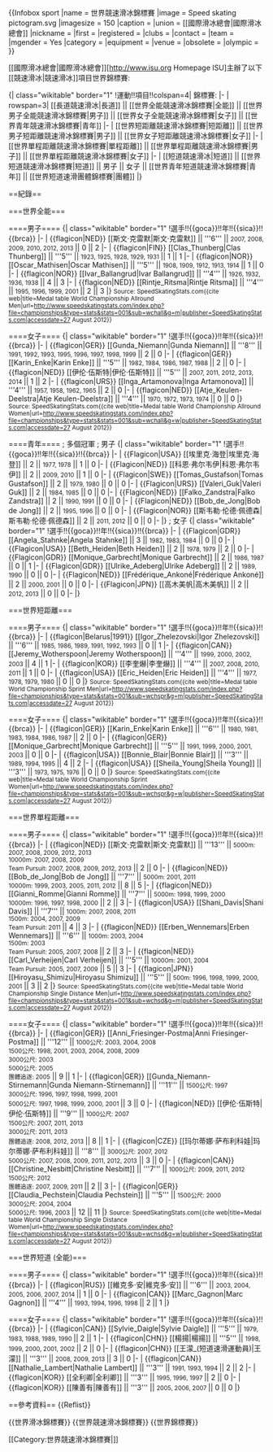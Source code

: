 {{Infobox sport
|name       = 世界競速滑冰錦標賽
|image      = Speed skating pictogram.svg
|imagesize  = 150
|caption    = 
|union      = [[國際滑冰總會|國際滑冰總會]]
|nickname   = 
|first      = 
|registered = 
|clubs      = 
|contact    = 
|team       =
|mgender    = Yes
|category   = 
|equipment  = 
|venue      =
|obsolete   =
|olympic    = 
}}

[[國際滑冰總會|國際滑冰總會]]<ref>[http://www.isu.org Homepage ISU]</ref>主辦了以下[[競速滑冰|競速滑冰]]項目世界錦標賽:

{| class="wikitable" border="1"
!運動!!項目!!colspan=4|  錦標賽: 
 |-
| rowspan=3| [[長道競速滑冰|長道]] || [[世界全能競速滑冰錦標賽|全能]] || [[世界男子全能競速滑冰錦標賽|男子]] || [[世界女子全能競速滑冰錦標賽|女子]] || [[世界青年競速滑冰錦標賽|青年]]
|-
| [[世界短距離競速滑冰錦標賽|短距離]] || [[世界男子短距離競速滑冰錦標賽|男子]] || [[世界女子短距離競速滑冰錦標賽|女子]] 
|-
| [[世界單程距離競速滑冰錦標賽|單程距離]] || [[世界單程距離競速滑冰錦標賽|男子]]
|| [[世界單程距離競速滑冰錦標賽|女子]]
|-
| [[短道競速滑冰|短道]] || [[世界短道競速滑冰錦標賽|短道]] || 男子 || 女子 || [[世界青年短道競速滑冰錦標賽|青年]] || [[世界短道速滑團體錦標賽|團體]]
|}

==紀錄==

===世界全能===

====男子====
{| class="wikitable" border="1"
!選手!!{{goca}}!!年!!{{sica}}!!{{brca}}
 |-
 | {{flagicon|NED}} [[斯文·克雷默|斯文·克雷默]] || '''6''' || <small>2007, 2008, 2009, 2010, 2012, 2013 </small> || 0 || 2
  |-
 | {{flagicon|FIN}} [[Clas_Thunberg|Clas Thunberg]] || '''5''' || <small>1923, 1925, 1928, 1929, 1931 </small> || 1 || 1
|-
 | {{flagicon|NOR}} [[Oscar_Mathisen|Oscar Mathisen]] || '''5''' || <small>1908, 1909, 1912, 1913, 1914 </small> || 1 || 0
 |-
 | {{flagicon|NOR}} [[Ivar_Ballangrud|Ivar Ballangrud]] || '''4''' || <small>1926, 1932, 1936, 1938 </small> || 4 || 3
 |-
 | {{flagicon|NED}} [[Rintje_Ritsma|Rintje Ritsma]] || '''4''' || <small>1995, 1996, 1999, 2001 </small> || 2 || 3
|}
<small>Source: SpeedSkatingStats.com<ref>{{cite web|title=Medal table World Championship Allround Men|url=http://www.speedskatingstats.com/index.php?file=championships&type=stats&stats=001&sub=wchall&g=m|publisher=SpeedSkatingStats.com|accessdate=27 August 2012}}</ref></small>

====女子====
{| class="wikitable" border="1"
!選手!!{{goca}}!!年!!{{sica}}!!{{brca}}
 |-
 | {{flagicon|GER}} [[Gunda_Niemann|Gunda Niemann]] || '''8''' || <small>1991, 1992, 1993, 1995, 1996, 1997, 1998, 1999 </small> || 2 || 0
 |-
 | {{flagicon|GER}} [[Karin_Enke|Karin Enke]] || '''5''' || <small>1982, 1984, 1986, 1987, 1988 </small> || 2 || 0
 |-
 | {{flagicon|NED}} [[伊伦·伍斯特|伊伦·伍斯特]] || '''5''' || <small>2007, 2011, 2012, 2013, 2014 </small> || 1 || 2
 |-
 | {{flagicon|URS}} [[Inga_Artamonova|Inga Artamonova]] || '''4''' || <small>1957, 1958, 1962, 1965 </small> || 2 || 0
 |-
 | {{flagicon|NED}} [[Atje_Keulen-Deelstra|Atje Keulen-Deelstra]] || '''4''' || <small>1970, 1972, 1973, 1974 </small> || 0 || 0
|}
<small>Source: SpeedSkatingStats.com<ref>{{cite web|title=Medal table World Championship Allround Women|url=http://www.speedskatingstats.com/index.php?file=championships&type=stats&stats=001&sub=wchall&g=w|publisher=SpeedSkatingStats.com|accessdate=27 August 2012}}</ref></small>

====青年====
; 多個冠軍
; 男子
{| class="wikitable" border="1"
!選手!!{{goca}}!!年!!{{sica}}!!{{brca}}
|-
| {{Flagicon|USA}} [[埃里克·海登|埃里克·海登]] || 2 || <small>1977, 1978</small> || 1 || 0 
|-
| {{Flagicon|NED}} [[科恩·弗尔韦伊|科恩·弗尔韦伊]] || 2 || <small>2009, 2010</small> || 1 || 0 
|-
| {{Flagicon|SWE}} [[Tomas_Gustafson|Tomas Gustafson]] || 2 || <small>1979, 1980</small> || 0 || 0 
|-
| {{Flagicon|URS}} [[Valeri_Guk|Valeri Guk]] || 2 || <small>1984, 1985</small> || 0 || 0 
|-
| {{Flagicon|NED}} [[Falko_Zandstra|Falko Zandstra]] || 2 || <small>1990, 1991</small> || 0 || 0 
|-
| {{Flagicon|NED}} [[Bob_de_Jong|Bob de Jong]] || 2 || <small>1995, 1996</small> || 0 || 0 
|-
| {{Flagicon|NOR}} [[斯韦勒·伦德·佩德森|斯韦勒·伦德·佩德森]] || 2 || <small>2011, 2012</small> || 0 || 0 
|-
|}
; 女子
{| class="wikitable" border="1"
!選手!!{{goca}}!!年!!{{sica}}!!{{brca}}
|-
| {{Flagicon|GDR}} [[Angela_Stahnke|Angela Stahnke]] || 3 || <small>1982, 1983, 1984</small> || 0 || 0 
|-
| {{Flagicon|USA}} [[Beth_Heiden|Beth Heiden]] || 2 || <small>1978, 1979</small> || 2 || 0 
|-
| {{Flagicon|GDR}} [[Monique_Garbrecht|Monique Garbrecht]] || 2 || <small>1986, 1987</small> || 0 || 1 
|-
| {{Flagicon|GDR}} [[Ulrike_Adeberg|Ulrike Adeberg]] || 2 || <small>1989, 1990</small> || 0 || 0
|-
| {{Flagicon|NED}} [[Frédérique_Ankoné|Frédérique Ankoné]] || 2 || <small>2000, 2001</small> || 0 || 0
|-
| {{Flagicon|JPN}} [[高木美帆|高木美帆]] || 2 || <small>2012, 2013</small> || 0 || 0
|-
|}

===世界短距離===

====男子====
{| class="wikitable" border="1"
!選手!!{{goca}}!!年!!{{sica}}!!{{brca}}
 |-
 | {{flagicon|Belarus|1991}} [[Igor_Zhelezovski|Igor Zhelezovski]] || '''6''' || <small>1985, 1986, 1989, 1991, 1992, 1993</small> || 0 || 1
 |-
 | {{flagicon|CAN}} [[Jeremy_Wotherspoon|Jeremy Wotherspoon]] || '''4''' || <small>1999, 2000, 2002, 2003 </small> || 4 || 1
 |-
 | {{flagicon|KOR}} [[李奎爀|李奎爀]] || '''4''' || <small>2007, 2008, 2010, 2011 </small> || 1 || 0
 |-
 | {{flagicon|USA}} [[Eric_Heiden|Eric Heiden]] || '''4''' || <small>1977, 1978, 1979, 1980 </small> || 0 || 0
|}
<small>Source: SpeedSkatingStats.com<ref>{{cite web|title=Medal table World Championship Sprint Men|url=http://www.speedskatingstats.com/index.php?file=championships&type=stats&stats=001&sub=wchspr&g=m|publisher=SpeedSkatingStats.com|accessdate=27 August 2012}}</ref></small>

====女子====
{| class="wikitable" border="1"
!選手!!{{goca}}!!年!!{{sica}}!!{{brca}}
 |-
 | {{flagicon|GER}} [[Karin_Enke|Karin Enke]] || '''6''' || <small>1980, 1981, 1983, 1984, 1986, 1987 </small> || 2 || 0
 |-
 | {{flagicon|GER}} [[Monique_Garbrecht|Monique Garbrecht]] || '''5''' || <small>1991, 1999, 2000, 2001, 2003 </small> || 0 || 0
 |-
 | {{flagicon|USA}} [[Bonnie_Blair|Bonnie Blair]] || '''3''' || <small>1989, 1994, 1995 </small> || 4 || 2
 |-
 | {{flagicon|USA}} [[Sheila_Young|Sheila Young]] || '''3''' || <small>1973, 1975, 1976 </small> || 0 || 0
|}
<small>Source: SpeedSkatingStats.com<ref>{{cite web|title=Medal table World Championship Sprint Women|url=http://www.speedskatingstats.com/index.php?file=championships&type=stats&stats=001&sub=wchspr&g=w|publisher=SpeedSkatingStats.com|accessdate=27 August 2012}}</ref></small>

===世界單程距離===

====男子====
{| class="wikitable" border="1"
!選手!!{{goca}}!!年!!{{sica}}!!{{brca}}
 |-
 | {{flagicon|NED}} [[斯文·克雷默|斯文·克雷默]] || '''13''' || <small>5000m: 2007, 2008, 2009, 2012, 2013<br>10000m: 2007, 2008, 2009<br>Team Pursuit:  2007, 2008, 2009, 2012, 2013</small> || 2 || 0
 |-
 | {{flagicon|NED}} [[Bob_de_Jong|Bob de Jong]] || '''7''' || <small>5000m: 2001, 2011 <br>10000m: 1999, 2003, 2005, 2011, 2012</small> || 8 || 5
 |-
 | {{flagicon|NED}} [[Gianni_Romme|Gianni Romme]] || '''7''' || <small>5000m: 1998, 1999, 2000 <br>10000m: 1996, 1997, 1998, 2000</small> || 2 || 3
 |-
 | {{flagicon|USA}} [[Shani_Davis|Shani Davis]] || '''7''' || <small>1000m: 2007, 2008, 2011<br>1500m: 2004, 2007, 2009<br>Team Pursuit: 2011 </small>|| 4 || 3
 |-
 | {{flagicon|NED}} [[Erben_Wennemars|Erben Wennemars]] || '''6''' || <small>1000m: 2003, 2004<br>1500m: 2003<br>Team Pursuit: 2005, 2007, 2008 </small>|| 2 || 3
 |-
 | {{flagicon|NED}} [[Carl_Verheijen|Carl Verheijen]] || '''5''' || <small>10000m: 2001, 2004<br>Team Pursuit: 2005, 2007, 2009</small> || 5 || 3
 |-
 | {{flagicon|JPN}} [[Hiroyasu_Shimizu|Hiroyasu Shimizu]] || '''5''' || <small>500m: 1996, 1998, 1999, 2000, 2001</small> || 3 || 2
|}
<small>Source: SpeedSkatingStats.com<ref>{{cite web|title=Medal table World Championship Single Distance Men|url=http://www.speedskatingstats.com/index.php?file=championships&type=stats&stats=001&sub=wchsd&g=m|publisher=SpeedSkatingStats.com|accessdate=27 August 2012}}</ref></small>

====女子====
{| class="wikitable" border="1"
!選手!!{{goca}}!!年!!{{sica}}!!{{brca}}
 |-
 | {{flagicon|GER}} [[Anni_Friesinger-Postma|Anni Friesinger-Postma]] || '''12''' || <small>1000公尺: 2003, 2004, 2008<br>1500公尺: 1998, 2001, 2003, 2004, 2008, 2009<br>3000公尺: 2003<br>5000公尺: 2005<br>團體追逐:  2005</small> || 9 || 1
 |-
 | {{flagicon|GER}} [[Gunda_Niemann-Stirnemann|Gunda Niemann-Stirnemann]] || '''11''' || <small>1500公尺: 1997<br>3000公尺: 1996, 1997, 1998, 1999, 2001<br>5000公尺: 1997, 1998, 1999, 2000, 2001 </small> || 3 || 0
 |-
 | {{flagicon|NED}} [[伊伦·伍斯特|伊伦·伍斯特]] || '''9''' || <small>1000公尺: 2007<br>1500公尺: 2007, 2011, 2013<br>3000公尺: 2011, 2013<br> 團體追逐: 2008, 2012, 2013 </small> || 8 || 1
 |-
 | {{flagicon|CZE}} [[玛尔蒂娜·萨布利科娃|玛尔蒂娜·萨布利科娃]] || '''8''' || <small>3000公尺: 2007, 2012<br>5000公尺: 2007, 2008, 2009, 2011, 2012, 2013</small> || 3 || 0
 |-
 | {{flagicon|CAN}} [[Christine_Nesbitt|Christine Nesbitt]] || '''7''' || <small>1000公尺: 2009, 2011, 2012<br>1500公尺: 2012 <br>團體追逐: 2007, 2009, 2011 </small> || 2 || 3
 |-
 | {{flagicon|GER}} [[Claudia_Pechstein|Claudia Pechstein]] || '''5''' || <small>1500公尺: 2000<br>3000公尺: 2004, 2004<br>5000公尺: 1996, 2003 </small> || 12 || 11
|}
<small>Source: SpeedSkatingStats.com<ref>{{cite web|title=Medal table World Championship Single Distance Women|url=http://www.speedskatingstats.com/index.php?file=championships&type=stats&stats=001&sub=wchsd&g=w|publisher=SpeedSkatingStats.com|accessdate=27 August 2012}}</ref></small>

===世界短道 (全能)===

====男子====
{| class="wikitable" border="1"
!選手!!{{goca}}!!年!!{{sica}}!!{{brca}}
 |-
 | {{flagicon|RUS}} [[維克多·安|維克多·安]] || '''6''' || <small>2003, 2004, 2005, 2006, 2007, 2014 </small> || 1 || 0
 |-
 | {{flagicon|CAN}} [[Marc_Gagnon|Marc Gagnon]] || '''4''' || <small>1993, 1994, 1996, 1998 </small> || 2 || 1
|}

====女子====
{| class="wikitable" border="1"
!選手!!{{goca}}!!年!!{{sica}}!!{{brca}}
 |-
 | {{flagicon|CAN}} [[Sylvie_Daigle|Sylvie Daigle]] || '''5''' || <small>1979, 1983, 1988, 1989, 1990 </small> || 2 || 1
 |-
 | {{flagicon|CHN}} [[楊揚|楊揚]] || '''5''' || <small>1998, 1999, 2000, 2001, 2002 </small> || 2 || 0
 |-
 | {{flagicon|CHN}} [[王濛_(短道速滑運動員)|王濛]] || '''3''' || <small>2008, 2009, 2013 </small> || 3 || 0
 |-
 | {{flagicon|CAN}} [[Nathalie_Lambert|Nathalie Lambert]] || '''3''' || <small>1991, 1993, 1994 </small> || 2 || 2
 |-
 | {{flagicon|KOR}} [[全利卿|全利卿]] || '''3''' || <small>1995, 1996, 1997 </small> || 2 || 0
 |-
 | {{flagicon|KOR}} [[陳善有|陳善有]] || '''3''' || <small>2005, 2006, 2007 </small> || 0 || 0
|}

==參考資料==
{{Reflist}}

{{世界滑冰錦標賽}}
{{世界競速滑冰錦標賽}}
{{世界錦標賽}}

[[Category:世界競速滑冰錦標賽|]]